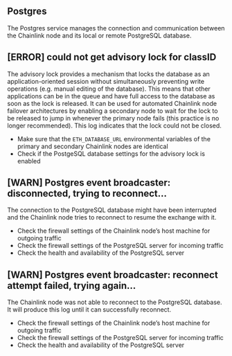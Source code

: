 ## Postgres

The Postgres service manages the connection and communication between the Chainlink node and its local or remote PostgreSQL database.

## [ERROR] could not get advisory lock for classID
The advisory lock provides a mechanism that locks the database as an application-oriented session without simultaneously preventing write operations (e.g. manual editing of the database). This means that other applications can be in the queue and have full access to the database as soon as the lock is released. It can be used for automated Chainlink node failover architectures by enabling a secondary node to wait for the lock to be released to jump in whenever the primary node fails (this practice is no longer recommended). This log indicates that the lock could not be closed.
- Make sure that the `ETH_DATABASE_URL` environmental variables of the primary and secondary Chainlink nodes are identical
- Check if the PostgeSQL database settings for the advisory lock is enabled

## [WARN] Postgres event broadcaster: disconnected, trying to reconnect…
The connection to the PostgreSQL database might have been interrupted and the Chainlink node tries to reconnect to resume the exchange with it. 
- Check the firewall settings of the Chainlink node’s host machine for outgoing traffic
- Check the firewall settings of the PostgreSQL server for incoming traffic
- Check the health and availability of the PostgreSQL server

## [WARN] Postgres event broadcaster: reconnect attempt failed, trying again…
The Chainlink node was not able to reconnect to the PostgreSQL database. It will produce this log until it can successfully reconnect.
- Check the firewall settings of the Chainlink node’s host machine for outgoing traffic
- Check the firewall settings of the PostgreSQL server for incoming traffic
- Check the health and availability of the PostgreSQL server

